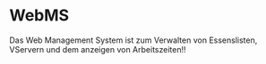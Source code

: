 # WebMS
Das Web Management System ist zum Verwalten von Essenslisten, VServern und dem anzeigen von Arbeitszeiten!!
